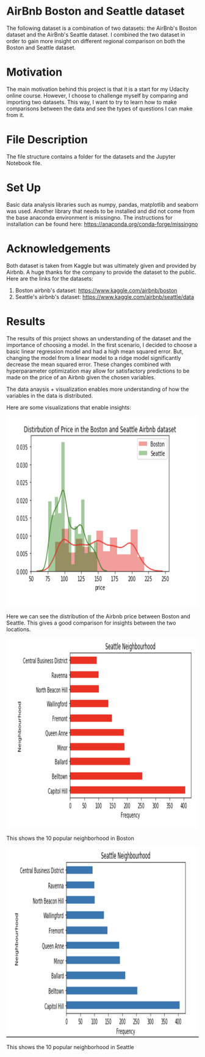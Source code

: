 # AirBnb Boston and Seattle dataset


The following dataset is a combination of two datasets: the AirBnb's Boston dataset and the AirBnb's Seattle dataset. I combined the two dataset in order to gain more insight on different regional comparison on both the Boston and Seattle dataset.


# Motivation

The main motivation behind this project is that it is a start for my Udacity online course. However, I choose to challenge myself by comparing and importing two datasets. This way, I want to try to learn how to make comparisons between the data and see the types of questions I can make from it. 


# File Description

The file structure contains a folder for the datasets and the Jupyter Notebook file. 


# Set Up

Basic data analysis libraries such as numpy, pandas, matplotlib and seaborn was used. Another library that needs to be installed and did not come from the base anaconda environment is missingno. The instructions for installation can be found here: https://anaconda.org/conda-forge/missingno


# Acknowledgements

Both dataset is taken from Kaggle but was ultimately given and provided by Airbnb. A huge thanks for the company to provide the dataset to the public. Here are the links for the datasets:

1. Boston airbnb's dataset: https://www.kaggle.com/airbnb/boston
2. Seattle's airbnb's dataset: https://www.kaggle.com/airbnb/seattle/data

# Results

The results of this project shows an understanding of the dataset and the importance of choosing a model. In the first scenario, I decided to choose a basic linear regression model and had a high mean squared error. But, changing the model from a linear model to a ridge model significantly decrease the mean squared error. These changes combined with hyperparameter optimization may allow for satisfactory predictions to be made on the price of an Airbnb given the chosen variables. 

The data anaysis + visualization enables more understanding of how the variables in the  data is distributed.

Here are some visualizations that enable insights:

<img src='images/price_distribution.png' width=700 height=500>

Here we can see the distribution of the Airbnb price between Boston and Seattle. This gives a good comparison for insights between the two locations.

<img src='images/Boston_Neighborhood.png' width=700 height=500>

This shows the 10 popular neighborhood in Boston

<img src='images/Seattle_Neighborhood.png' width=700 height=500>

This shows the 10 popular neighborhood in Seattle
